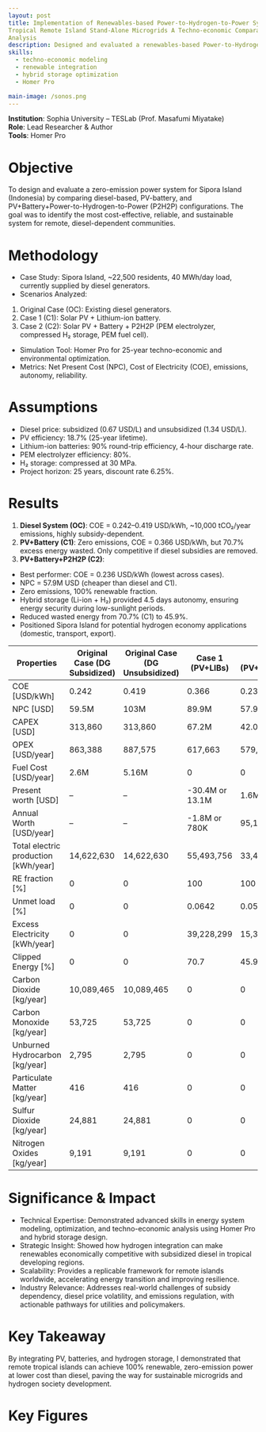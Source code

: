 ```yaml
---
layout: post
title: Implementation of Renewables-based Power-to-Hydrogen-to-Power System for
Tropical Remote Island Stand-Alone Microgrids A Techno-economic Comparative
Analysis
description: Designed and evaluated a renewables-based Power-to-Hydrogen-to-Power (P2H2P) microgrid for Sipora Island, Indonesia, using Homer Pro to compare diesel, PV-battery, and PV+Battery+Hydrogen systems. The study found that the PV+Battery+P2H2P configuration achieved the lowest cost of electricity (0.236 USD/kWh), zero emissions, and 4.5 days of energy autonomy, outperforming the diesel and battery-only systems both economically and environmentally. 
skills: 
  - techno-economic modeling
  - renewable integration
  - hybrid storage optimization
  - Homer Pro

main-image: /sonos.png
---
```


**Institution**: Sophia University – TESLab (Prof. Masafumi Miyatake) <br>
**Role**: Lead Researcher & Author <br>
**Tools**: Homer Pro <br>

# Objective
To design and evaluate a zero-emission power system for Sipora Island (Indonesia) by comparing diesel-based, PV-battery, and PV+Battery+Power-to-Hydrogen-to-Power (P2H2P) configurations. The goal was to identify the most cost-effective, reliable, and sustainable system for remote, diesel-dependent communities.

# Methodology
- Case Study: Sipora Island, ~22,500 residents, 40 MWh/day load, currently supplied by diesel generators.
- Scenarios Analyzed:
1.	Original Case (OC): Existing diesel generators.
2.	Case 1 (C1): Solar PV + Lithium-ion battery.
3.	Case 2 (C2): Solar PV + Battery + P2H2P (PEM electrolyzer, compressed H₂ storage, PEM fuel cell).
- Simulation Tool: Homer Pro for 25-year techno-economic and environmental optimization.
- Metrics: Net Present Cost (NPC), Cost of Electricity (COE), emissions, autonomy, reliability.

# Assumptions
- Diesel price: subsidized (0.67 USD/L) and unsubsidized (1.34 USD/L).
- PV efficiency: 18.7% (25-year lifetime).
- Lithium-ion batteries: 90% round-trip efficiency, 4-hour discharge rate.
- PEM electrolyzer efficiency: 80%.
- H₂ storage: compressed at 30 MPa.
- Project horizon: 25 years, discount rate 6.25%.

# Results
1. **Diesel System (OC)**: COE = 0.242–0.419 USD/kWh, ~10,000 tCO₂/year emissions, highly subsidy-dependent.
2. **PV+Battery (C1)**: Zero emissions, COE = 0.366 USD/kWh, but 70.7% excess energy wasted. Only competitive if diesel subsidies are removed.
3. **PV+Battery+P2H2P (C2)**:
- Best performer: COE = 0.236 USD/kWh (lowest across cases).
- NPC = 57.9M USD (cheaper than diesel and C1).
- Zero emissions, 100% renewable fraction.
- Hybrid storage (Li-ion + H₂) provided 4.5 days autonomy, ensuring energy security during low-sunlight periods.
- Reduced wasted energy from 70.7% (C1) to 45.9%.
- Positioned Sipora Island for potential hydrogen economy applications (domestic, transport, export).

| Properties | Original Case (DG Subsidized) | Original Case (DG Unsubsidized) | Case 1 (PV+LIBs) | Case 2 (PV+LIBs+P2H2P) |
|------------|-------------------------------|---------------------------------|------------------|------------------------|
| COE [USD/kWh] | 0.242 | 0.419 | 0.366 | 0.236 |
| NPC [USD] | 59.5M | 103M | 89.9M | 57.9M |
| CAPEX [USD] | 313,860 | 313,860 | 67.2M | 42.0M |
| OPEX [USD/year] | 863,388 | 887,575 | 617,663 | 579,834 |
| Fuel Cost [USD/year] | 2.6M | 5.16M | 0 | 0 |
| Present worth [USD] | – | – | -30.4M or 13.1M | 1.6M or 45.1M |
| Annual Worth [USD/year] | – | – | -1.8M or 780K | 95,192 or 2.7M |
| Total electric production [kWh/year] | 14,622,630 | 14,622,630 | 55,493,756 | 33,488,798 |
| RE fraction [%] | 0 | 0 | 100 | 100 |
| Unmet load [%] | 0 | 0 | 0.0642 | 0.0566 |
| Excess Electricity [kWh/year] | 0 | 0 | 39,228,299 | 15,370,860 |
| Clipped Energy [%] | 0 | 0 | 70.7 | 45.9 |
| Carbon Dioxide [kg/year] | 10,089,465 | 10,089,465 | 0 | 0 |
| Carbon Monoxide [kg/year] | 53,725 | 53,725 | 0 | 0 |
| Unburned Hydrocarbon [kg/year] | 2,795 | 2,795 | 0 | 0 |
| Particulate Matter [kg/year] | 416 | 416 | 0 | 0 |
| Sulfur Dioxide [kg/year] | 24,881 | 24,881 | 0 | 0 |
| Nitrogen Oxides [kg/year] | 9,191 | 9,191 | 0 | 0 |

# Significance & Impact
- Technical Expertise: Demonstrated advanced skills in energy system modeling, optimization, and techno-economic analysis using Homer Pro and hybrid storage design.
- Strategic Insight: Showed how hydrogen integration can make renewables economically competitive with subsidized diesel in tropical developing regions.
- Scalability: Provides a replicable framework for remote islands worldwide, accelerating energy transition and improving resilience.
- Industry Relevance: Addresses real-world challenges of subsidy dependency, diesel price volatility, and emissions regulation, with actionable pathways for utilities and policymakers.

# Key Takeaway
By integrating PV, batteries, and hydrogen storage, I demonstrated that remote tropical islands can achieve 100% renewable, zero-emission power at lower cost than diesel, paving the way for sustainable microgrids and hydrogen society development.

# Key Figures
### 

